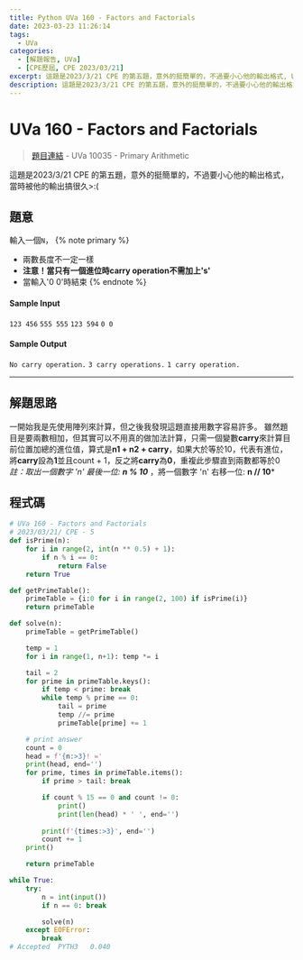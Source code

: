 ```yaml
---
title: Python UVa 160 - Factors and Factorials
date: 2023-03-23 11:26:14
tags:
  - UVa
categories:
  - [解題報告, UVa]
  - [CPE歷屆, CPE 2023/03/21]
excerpt: 這題是2023/3/21 CPE 的第五題，意外的挺簡單的，不過要小心他的輸出格式, UVa 160 - Factors and Factorials 解題報告
description: 這題是2023/3/21 CPE 的第五題，意外的挺簡單的，不過要小心他的輸出格式, UVa 160 - Factors and Factorials 解題報告
---
```

# UVa 160 - Factors and Factorials

>[題目連結](https://onlinejudge.org/index.php?option=onlinejudge&Itemid=8&page=show_problem&problem=96) - UVa 10035 - Primary Arithmetic 

這題是2023/3/21 CPE 的第五題，意外的挺簡單的，不過要小心他的輸出格式，當時被他的輸出搞很久>:(

## 題意
輸入一個`N`，
{% note primary %}
 - 兩數長度不一定一樣
 - **注意！當只有一個進位時carry operation不需加上's'**
 - 當輸入'0 0'時結束
{% endnote %}

#### Sample Input 
`123 456`
`555 555`
`123 594`
`0 0`

#### Sample Output 
`No carry operation.`
`3 carry operations.`
`1 carry operation.`

---
## 解題思路
一開始我是先使用陣列來計算，但之後我發現這題直接用數字容易許多。
雖然題目是要兩數相加，但其實可以不用真的做加法計算，只需一個變數**carry**來計算目前位置加總的進位值，算式是**n1 + n2 + carry**，如果大於等於10，代表有進位，將**carry**設為**1**並且count + 1，反之將**carry**為**0**，重複此步驟直到兩數都等於0
*註：取出一個數字 'n' 最後一位: **n % 10*** ，將一個數字 'n' 右移一位: **n // 10***



## 程式碼
```python
# UVa 160 - Factors and Factorials
# 2023/03/21/ CPE - 5
def isPrime(n):
    for i in range(2, int(n ** 0.5) + 1):
        if n % i == 0:
            return False
    return True

def getPrimeTable():
    primeTable = {i:0 for i in range(2, 100) if isPrime(i)}
    return primeTable

def solve(n):
    primeTable = getPrimeTable()

    temp = 1
    for i in range(1, n+1): temp *= i

    tail = 2
    for prime in primeTable.keys():
        if temp < prime: break
        while temp % prime == 0:
            tail = prime
            temp //= prime
            primeTable[prime] += 1

    # print answer
    count = 0
    head = f'{n:>3}! ='
    print(head, end='')
    for prime, times in primeTable.items():
        if prime > tail: break

        if count % 15 == 0 and count != 0: 
            print()
            print(len(head) * ' ', end='')
            
        print(f'{times:>3}', end='')
        count += 1
    print()

    return primeTable

while True:
    try:
        n = int(input())
        if n == 0: break

        solve(n)
    except EOFError:
        break
# Accepted	PYTH3	0.040
```